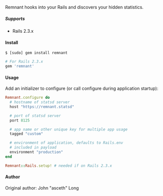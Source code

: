 Remnant hooks into your Rails and discovers your hidden statistics.

##### Supports

* Rails 2.3.x


#### Install

```
$ [sudo] gem install remnant
```

```ruby
# For Rails 2.3.x
gem 'remnant'
```


#### Usage


Add an initializer to configure (or call configure during application startup):

```ruby
Remnant.configure do
  # hostname of statsd server
  host "https://remnant.statsd"

  # port of statsd server
  port 8125

  # app name or other unique key for multiple app usage
  tagged "custom"

  # environment of application, defaults to Rails.env
  # included in payload
  environment "production"
end

Remnant::Rails.setup! # needed if on Rails 2.3.x
```


#### Author


Original author: John "asceth" Long
